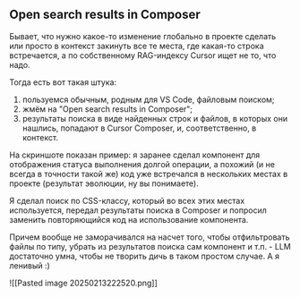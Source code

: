 ## Open search results in Composer

Бывает, что нужно какое-то изменение глобально в проекте сделать или просто в контекст закинуть все те места, где какая-то строка встречается, а по собственному RAG-индексу Cursor ищет не то, что надо.

Тогда есть вот такая штука:
1. пользуемся обычным, родным для VS Code, файловым поиском;
2. жмём на "Open search results in Composer";
3. результаты поиска в виде найденных строк и файлов, в которых они нашлись, попадают в Cursor Composer, и, соответственно, в контекст.

На скриншоте показан пример: я заранее сделал компонент для отображения статуса выполнения долгой операции, а похожий (и не всегда в точности такой же) код уже встречался в нескольких местах в проекте (результат эволюции, ну вы понимаете).

Я сделал поиск по CSS-классу, который во всех этих местах используется, передал результаты поиска в Composer и попросил заменить повторяющийся код на использование компонента.

Причем вообще не заморачивался на насчет того, чтобы отфильтровать файлы по типу, убрать из результатов поиска сам компонент и т.п. - LLM достаточно умна, чтобы не творить дичь в таком простом случае.
А я ленивый :)

![[Pasted image 20250213222520.png]]